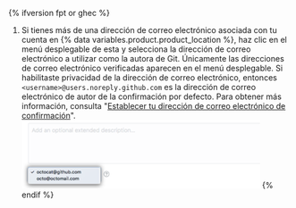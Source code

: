 {% ifversion fpt or ghec %}
1. Si tienes más de una dirección de correo electrónico asociada con tu cuenta en
{% data variables.product.product_location %}, haz clic en el menú desplegable de esta y selecciona la dirección de correo electrónico a utilizar como la autora de Git. Únicamente las direcciones de correo electrónico verificadas aparecen en el menú desplegable. Si habilitaste privacidad de la dirección de correo electrónico, entonces `<username>@users.noreply.github.com` es la dirección de correo electrónico de autor de la confirmación por defecto.  Para obtener más información, consulta "[Establecer tu dirección de correo electrónico de confirmación](/articles/setting-your-commit-email-address)".
![Escoger direcciones de correo electrónico para confirmaciones](/assets/images/help/repository/choose-commit-email-address.png)
{% endif %}

